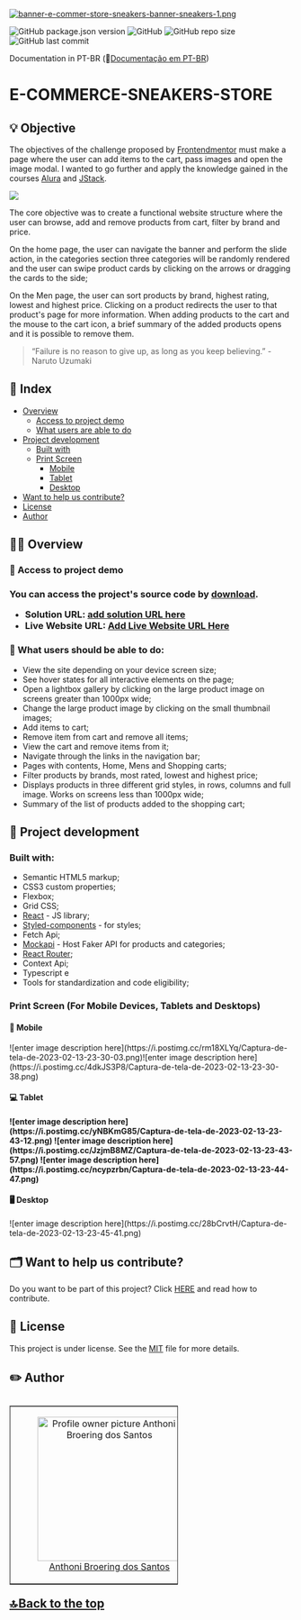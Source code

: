 
[![banner-e-commer-store-sneakers-banner-sneakers-1.png](https://i.postimg.cc/JhcLWWWf/banner-e-commer-store-sneakers-banner-sneakers-1.png)](https://postimg.cc/7C6cgdh9)

![GitHub package.json version](https://img.shields.io/github/package-json/v/anthonibs/e-commerce-sneakers-store?color=green&label=version) ![GitHub](https://img.shields.io/github/license/anthonibs/e-commerce-sneakers-store?color=green) ![GitHub repo size](https://img.shields.io/github/repo-size/anthonibs/e-commerce-sneakers-store?color=green)  ![GitHub last commit](https://img.shields.io/github/last-commit/anthonibs/e-commerce-sneakers-store?color=green)

Documentation in PT-BR (📃[Documentação em PT-BR](https://github.com/anthonibs/e-commerce-sneakers-store/blob/main/README-PT-BR.md))

<h1 id="e-commerce-sneakers-store">E-COMMERCE-SNEAKERS-STORE</h1>

<h2>💡 Objective</h2>

The objectives of the challenge proposed by [Frontendmentor](https://www.frontendmentor.io/challenges/ecommerce-product-page-UPsZ9MJp6) must make a page where the user can add items to the cart, pass images and open the image modal. I wanted to go further and apply the knowledge gained in the courses  [Alura](https://www.alura.com.br/) and [JStack](https://jstack.com.br/).

![](https://lh6.googleusercontent.com/h71WFvfWgPxGHr2IKIPdizeSbFeWqPHuiqg5glrvBmX6ksdKdKhVt23xydxWhHqjlPWIZtMiT1AyN9QclPbOROvQ_V8JJoSCeurpdQJWNVULlKkE8LmgcvyQ3QRqa9ZX2BP8mS1XlhLf41mpD5p0FkU)

The core objective was to create a functional website structure where the user can browse, add and remove products from cart, filter by brand and price.

On the home page, the user can navigate the banner and perform the slide action, in the categories section three categories will be randomly rendered and the user can swipe product cards by clicking on the arrows or dragging the cards to the side;

On the Men page, the user can sort products by brand, highest rating, lowest and highest price. Clicking on a product redirects the user to that product's page for more information. When adding products to the cart and the mouse to the cart icon, a brief summary of the added products opens and it is possible to remove them.

> “Failure is no reason to give up, as long as you keep believing.” - Naruto Uzumaki

## 📑 Index

-   [Overview](#overview)
	- [Access to project demo](#access-to-project-demo)
	- [What users are able to do](#what-users-should-be-able-to-do)
- [Project development](#project-development)
    -   [ Built with](#built-with)
    -   [Print Screen](#print-screen-for-mobile-devices-tablets-and-desktops)
	    - [Mobile](#mobile)
	    - [Tablet](#tablet)
	    - [Desktop](#desktop)
 - [Want to help us contribute?](#want-to-help-us-contribute)
 - [License](#license)
-  [Author](#author)


<h2 id="overview">👨‍💻 Overview</h2>

<h3 id="access-to-project-demo">🔗 Access to project demo<h3>

You can access the project's source code by [download](https://github.com/anthonibs/e-commerce-sneakers-store/archive/refs/heads/main.zip).

- Solution URL: [add solution URL here](https://www.frontendmentor.io/challenges/ecommerce-product-page-UPsZ9MJp6)
- Live Website URL: [Add Live Website URL Here](https://e-commerce-sneakers-store.vercel.app/)

<h3 id="what-users-should-be-able-to-do">🧞 What users should be able to do:</h3>

- View the site depending on your device screen size;
- See hover states for all interactive elements on the page;
- Open a lightbox gallery by clicking on the large product image on screens greater than 1000px wide;
- Change the large product image by clicking on the small thumbnail images;
- Add items to cart;
- Remove item from cart and remove all items;
- View the cart and remove items from it;
- Navigate through the links in the navigation bar;
- Pages with contents, Home, Mens and Shopping carts;
- Filter products by brands, most rated, lowest and highest price;
- Displays products in three different grid styles, in rows, columns and full image. Works on screens less than 1000px wide;
- Summary of the list of products added to the shopping cart;

<h2 id="project-development">🚀 Project development</h2>
<h3 id="built-with"> Built with:</h3>

- Semantic HTML5 markup;
- CSS3 custom properties;
- Flexbox;
- Grid CSS;
- [React](https://reactjs.org/) - JS library;
- [Styled-components](https://styled-components.com/) - for styles;
- Fetch Api;
- [Mockapi](https://mockapi.io/) - Host Faker API for products and categories;
-	[React Router](https://reactrouter.com/en/main);
-	Context Api;
- Typescript e
- Tools for standardization and code eligibility;


<h3 id="print-screen-for-mobile-devices-tablets-and-desktops">Print Screen (For Mobile Devices, Tablets and Desktops)</h3>
<h4 id="mobile">📱 Mobile</h4>
![enter image description here](https://i.postimg.cc/rm18XLYq/Captura-de-tela-de-2023-02-13-23-30-03.png)![enter image description here](https://i.postimg.cc/4dkJS3P8/Captura-de-tela-de-2023-02-13-23-30-38.png)
<br/>
<h4 id="tablet">💻 Tablet<h4>
![enter image description here](https://i.postimg.cc/yNBKmG85/Captura-de-tela-de-2023-02-13-23-43-12.png)
![enter image description here](https://i.postimg.cc/JzjmB8MZ/Captura-de-tela-de-2023-02-13-23-43-57.png)
![enter image description here](https://i.postimg.cc/ncypzrbn/Captura-de-tela-de-2023-02-13-23-44-47.png)
<br/>
<h4 id="desktop">🖥️ Desktop</h4>
![enter image description here](https://i.postimg.cc/28bCrvtH/Captura-de-tela-de-2023-02-13-23-45-41.png)

<h2 id="want-to-help-us-contribute">🗂️ Want to help us contribute?</h2>

Do you want to be part of this project? Click [HERE](https://github.com/anthonibs/e-commerce-sneakers-store/blob/main/CONTRIBUTING.md) and read how to contribute.

<h2 id="license">📙 License</h2>

This project is under license. See the [MIT](https://github.com/anthonibs/e-commerce-sneakers-store/blob/main/LICENSE) file for more details.

<h2 id="author">✏️ Author<h2>
<table border="1" cellpadding="1" cellspacing="1" style="width:300px">
	<tbody>
		<tr>
			<td>
			<div style="text-align:center">
			<figure class="image" style="display:inline-block"><img alt="Profile owner picture Anthoni Broering dos Santos" height="256" src="https://avatars.githubusercontent.com/u/77931577?v=4" width="256" />
      <br>
			<figcaption><a href="https://github.com/anthonibs">Anthoni Broering dos Santos</a></figcaption>
			</figure>
			</div>
			</td>
		</tr>
	</tbody>
</table>



[🔝 Back to the top](#e-commerce-sneakers-store)